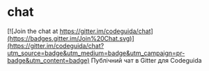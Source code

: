 # chat

[![Join the chat at https://gitter.im/codeguida/chat](https://badges.gitter.im/Join%20Chat.svg)](https://gitter.im/codeguida/chat?utm_source=badge&utm_medium=badge&utm_campaign=pr-badge&utm_content=badge)
Публічний чат в Gitter для Codeguida
